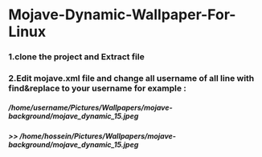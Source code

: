 # Mojave-Dynamic-Wallpaper-For-Linux
### 1.clone the project and Extract file 
### 2.Edit mojave.xml file and change all username of all line with find&replace to your username for example :
#####  /home/username/Pictures/Wallpapers/mojave-background/mojave_dynamic_15.jpeg 
##### >> /home/hossein/Pictures/Wallpapers/mojave-background/mojave_dynamic_15.jpeg

